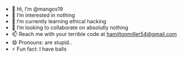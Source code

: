 - 👋 Hi, I’m @mangos19
- 👀 I’m interested in nothing
- 🌱 I’m currently learning ethical hacking
- 💞️ I’m looking to collaborate on absolutly nothing
- 📫 Reach me with your terrible code at hamiltonmiller54@gmail.com
- 😄 Pronouns: are stupid..
- ⚡ Fun fact: I have balls

<!---
mangos19/mangos19 is a ✨ special ✨ repository because its `README.md` (this file) appears on your GitHub profile.
You can click the Preview link to take a look at your changes.
--->
